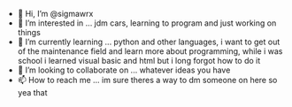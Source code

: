 - 👋 Hi, I’m @sigmawrx
- 👀 I’m interested in ... jdm cars, learning to program and just working on things
- 🌱 I’m currently learning ... python and other languages, i want to get out of the maintenance field and learn more about programming, while i was school i learned visual basic and html but i long forgot how to do it
- 💞️ I’m looking to collaborate on ... whatever ideas you have
- 📫 How to reach me ... im sure theres a way to dm someone on here so yea that

<!---
sigmawrx/sigmawrx is a ✨ special ✨ repository because its `README.md` (this file) appears on your GitHub profile.
You can click the Preview link to take a look at your changes.
--->
